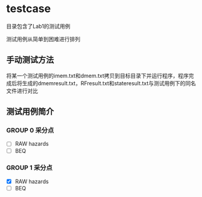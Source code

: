 # testcase

目录包含了Lab1的测试用例

测试用例从简单到困难进行排列

## 手动测试方法

将某一个测试用例的imem.txt和dmem.txt拷贝到目标目录下并运行程序，程序完成后将生成的dmemresult.txt，RFresult.txt和stateresult.txt与测试用例下的同名文件进行对比

## 测试用例简介

### GROUP 0 采分点
- [ ] RAW hazards
- [ ] BEQ

### GROUP 1 采分点
- [x] RAW hazards
- [ ] BEQ
